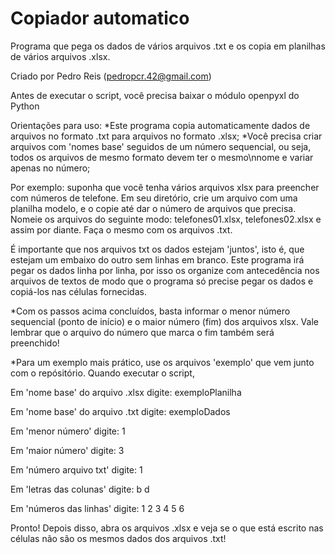 # Copiador automatico

 Programa que pega os dados de vários arquivos .txt e os copia em planilhas de vários arquivos .xlsx.

 Criado por Pedro Reis (pedropcr.42@gmail.com)

Antes de executar o script, você precisa baixar o módulo openpyxl do Python

 Orientações para uso:
*Este programa copia automaticamente dados de arquivos no formato .txt para arquivos no formato .xlsx;
*Você precisa criar arquivos com 'nomes base' seguidos de um número sequencial, ou seja, todos os arquivos de mesmo formato devem ter o mesmo\nnome e variar apenas no número;

Por exemplo: suponha que você tenha vários arquivos xlsx para preencher com números de telefone.
Em seu diretório, crie um arquivo com uma planilha modelo, e o copie até dar o número de arquivos que precisa.
Nomeie os arquivos do seguinte modo: telefones01.xlsx, telefones02.xlsx e assim por diante.
Faça o mesmo com os arquivos .txt.

É importante que nos arquivos txt os dados estejam 'juntos', isto é, que estejam um embaixo do outro sem linhas em branco. 
Este programa irá pegar os dados linha por linha, por isso os organize com antecedência nos arquivos de textos de modo que o programa só precise pegar os dados e copiá-los nas células fornecidas.

*Com os passos acima concluídos, basta informar o menor número sequencial (ponto de início) e o maior número (fim) dos arquivos xlsx. Vale lembrar que o arquivo do número que marca o fim também será preenchido!

*Para um exemplo mais prático, use os arquivos 'exemplo' que vem junto com o repósitório.
Quando executar o script,

Em 'nome base' do arquivo .xlsx digite: exemploPlanilha

Em 'nome base' do arquivo .txt digite: exemploDados

Em 'menor número' digite: 1

Em 'maior número' digite: 3

Em 'número arquivo txt' digite: 1

Em 'letras das colunas' digite: b d

Em 'números das linhas' digite: 1 2 3 4 5 6


Pronto! Depois disso, abra os arquivos .xlsx e veja se o que está escrito nas células não são os mesmos dados dos arquivos .txt!
